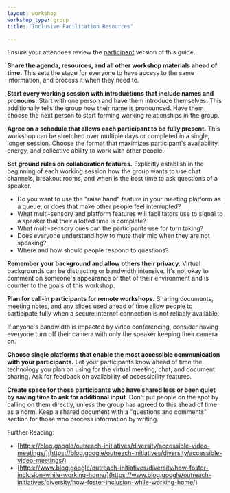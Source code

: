 ```yaml
---
layout: workshop
workshop_type: group
title: "Inclusive Facilitation Resources"
   
---
```


Ensure your attendees review the [participant](participant) version of this guide. 

**Share the agenda, resources, and all other workshop materials ahead of time.** This sets the stage for everyone to have access to the same information, and process it when they need to.

**Start every working session with introductions that include names and pronouns.** Start with one person and have them introduce themselves. This additionally tells the group how their name is pronounced. Have them choose the next person to start forming working relationships in the group.  

**Agree on a schedule that allows each participant to be fully present.** This workshop can be stretched over multiple days or completed in a single, longer session. Choose the format that maximizes participant's availability, energy, and collective ability to work with other people.

**Set ground rules on collaboration features.** Explicitly establish in the beginning of each working session how the group wants to use chat channels, breakout rooms, and when is the best time to ask questions of a speaker. 

 * Do you want to use the "raise hand" feature in your meeting platform as a queue, or does that make other people feel interrupted?
 * What multi-sensory and platform features will facilitators use to signal to a speaker that their allotted time is complete?
 * What multi-sensory cues can the participants use for turn taking?
 * Does everyone understand how to mute their mic when they are not speaking?
 * Where and how should people respond to questions?

**Remember your background and allow others their privacy.** Virtual backgrounds can be distracting or bandwidth intensive. It's not okay to comment on someone's appearance or that of their environment and is counter to the goals of this workshop.

**Plan for call-in participants for remote workshops.** Sharing documents, meeting notes, and any slides used ahead of time allow people to participate fully when a secure internet connection is not reliably available. 

If anyone's bandwidth is impacted by video conferencing, consider having everyone turn off their camera with only the speaker keeping their camera on.

**Choose single platforms that enable the most accessible communication with your participants.** Let your participants know ahead of time the technology you plan on using for the virtual meeting, chat, and document sharing. Ask for feedback on availability of accessibility features. 

**Create space for those participants who have shared less or been quiet by saving time to ask for additional input**. Don't put people on the spot by calling on them directly, unless the group has agreed to this ahead of time as a norm. Keep a shared document with a "questions and comments" section for those who process information by writing.

Further Reading:


 
* [https://blog.google/outreach-initiatives/diversity/accessible-video-meetings/](https://blog.google/outreach-initiatives/diversity/accessible-video-meetings/) 
* [https://www.blog.google/outreach-initiatives/diversity/how-foster-inclusion-while-working-home/](https://www.blog.google/outreach-initiatives/diversity/how-foster-inclusion-while-working-home/) 